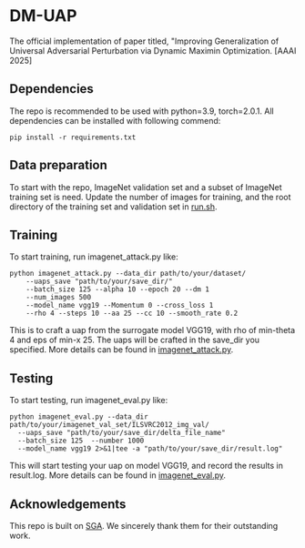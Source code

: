 # DM-UAP
The official implementation of paper titled, "Improving Generalization of Universal Adversarial Perturbation via Dynamic Maximin Optimization. [AAAI 2025]
## Dependencies
The repo is recommended to be used with python=3.9, torch=2.0.1. All dependencies can be installed with following commend:
```
pip install -r requirements.txt
```
## Data preparation
To start with the repo, ImageNet validation set and a subset of ImageNet training set is need. Update the number of images for training, and the root directory of the training set and validation set in [run.sh](run.sh).

## Training
To start training, run imagenet_attack.py like:
```
python imagenet_attack.py --data_dir path/to/your/dataset/ 
    --uaps_save "path/to/your/save_dir/" 
    --batch_size 125 --alpha 10 --epoch 20 --dm 1 
    --num_images 500 
    --model_name vgg19 --Momentum 0 --cross_loss 1
    --rho 4 --steps 10 --aa 25 --cc 10 --smooth_rate 0.2 
```
This is to craft a uap from the surrogate model VGG19, with rho of min-theta 4 and eps of min-x 25. The uaps will be crafted in the save_dir you specified. More details can be found in [imagenet_attack.py](imagenet_attack.py).

## Testing
To start testing, run imagenet_eval.py like:
```
python imagenet_eval.py --data_dir path/to/your/imagenet_val_set/ILSVRC2012_img_val/ 
  --uaps_save "path/to/your/save_dir/delta_file_name" 
  --batch_size 125  --number 1000 
  --model_name vgg19 2>&1|tee -a "path/to/your/save_dir/result.log"
```
This will start testing your uap on model VGG19, and record the results in result.log. More details can be found in [imagenet_eval.py](imagenet_eval.py).

## Acknowledgements
This repo is built on [SGA](https://github.com/liuxuannan/Stochastic-Gradient-Aggregation). We sincerely thank them for their outstanding work.
